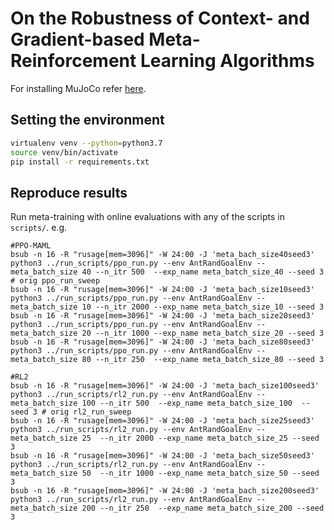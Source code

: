 # On the Robustness of Context- and Gradient-based Meta-Reinforcement Learning Algorithms

For installing MuJoCo refer [here](https://github.com/openai/mujoco-py).


## Setting the environment

```bash
virtualenv venv --python=python3.7
source venv/bin/activate
pip install -r requirements.txt
```


## Reproduce results

Run meta-training with online evaluations with any of the scripts in `scripts/`. e.g.
       
```
#PPO-MAML
bsub -n 16 -R "rusage[mem=3096]" -W 24:00 -J 'meta_bach_size40seed3' python3 ../run_scripts/ppo_run.py --env AntRandGoalEnv --meta_batch_size 40 --n_itr 500  --exp_name meta_batch_size_40 --seed 3 # orig ppo_run_sweep
bsub -n 16 -R "rusage[mem=3096]" -W 24:00 -J 'meta_bach_size10seed3' python3 ../run_scripts/ppo_run.py --env AntRandGoalEnv --meta_batch_size 10 --n_itr 2000 --exp_name meta_batch_size_10 --seed 3
bsub -n 16 -R "rusage[mem=3096]" -W 24:00 -J 'meta_bach_size20seed3' python3 ../run_scripts/ppo_run.py --env AntRandGoalEnv --meta_batch_size 20 --n_itr 1000 --exp_name meta_batch_size_20 --seed 3
bsub -n 16 -R "rusage[mem=3096]" -W 24:00 -J 'meta_bach_size80seed3' python3 ../run_scripts/ppo_run.py --env AntRandGoalEnv --meta_batch_size 80 --n_itr 250  --exp_name meta_batch_size_80 --seed 3

#RL2
bsub -n 16 -R "rusage[mem=3096]" -W 24:00 -J 'meta_bach_size100seed3' python3 ../run_scripts/rl2_run.py --env AntRandGoalEnv --meta_batch_size 100 --n_itr 500  --exp_name meta_batch_size_100  --seed 3 # orig rl2_run_sweep
bsub -n 16 -R "rusage[mem=3096]" -W 24:00 -J 'meta_bach_size25seed3' python3 ../run_scripts/rl2_run.py --env AntRandGoalEnv --meta_batch_size 25  --n_itr 2000 --exp_name meta_batch_size_25 --seed 3
bsub -n 16 -R "rusage[mem=3096]" -W 24:00 -J 'meta_bach_size50seed3' python3 ../run_scripts/rl2_run.py --env AntRandGoalEnv --meta_batch_size 50  --n_itr 1000 --exp_name meta_batch_size_50 --seed 3
bsub -n 16 -R "rusage[mem=3096]" -W 24:00 -J 'meta_bach_size200seed3' python3 ../run_scripts/rl2_run.py --env AntRandGoalEnv --meta_batch_size 200 --n_itr 250  --exp_name meta_batch_size_200 --seed 3
```


